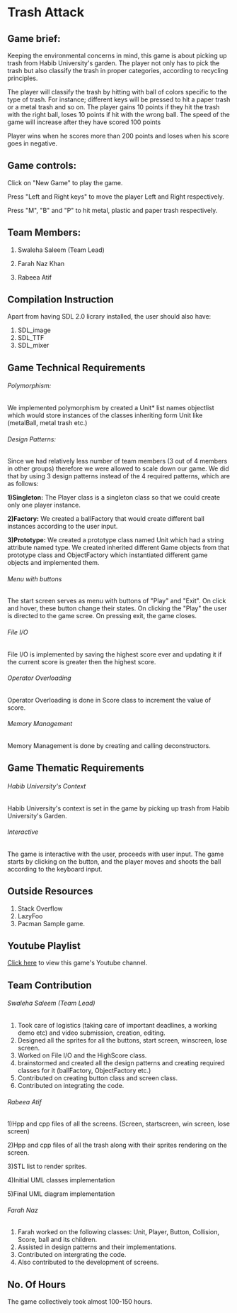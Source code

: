 # Trash Attack

## Game brief:

Keeping the environmental concerns in mind, this game is about picking up trash from Habib University's garden. The player not only has to
pick the trash but also classify the trash in proper categories, according to recycling principles.

The player will classify the trash by hitting with ball of colors specific to the type of trash. For instance; different keys will be pressed to hit a paper trash or a metal trash and so on. The player gains 10 points if they hit the trash with the right ball, loses 10 points if hit with the wrong ball. The speed of the game will increase after they have scored 100 points

Player wins when he scores more than 200 points and loses when his score goes in negative.

## Game controls:

Click on "New Game" to play the game.

Press "Left and Right keys" to move the player Left and Right respectively.

Press "M", "B" and "P" to hit metal, plastic and paper trash respectively.

## Team Members:

1) Swaleha Saleem (Team Lead)

2) Farah Naz Khan

3) Rabeea Atif

## Compilation Instruction

Apart from having SDL 2.0 licrary installed, the user should also have:

1) SDL_image 
2) SDL_TTF
3) SDL_mixer

## Game Technical Requirements

###### Polymorphism:

We implemented polymorphism by created a Unit* list names objectlist which would store instances of the classes inheriting form Unit like (metalBall, metal trash etc.)

###### Design Patterns:

Since we had relatively less number of  team members (3 out of 4 members in other groups) therefore we were allowed to scale down our game. We did that by using 3 design patterns instead of the 4 required patterns, which are as follows:

**1)Singleton:** The Player class is a singleton class so that we could create only one player instance.

**2)Factory:** We created a ballFactory that would create different ball instances according to the user input.

**3)Prototype:** We created a prototype class named Unit which had a string attribute named type. We created inherited different Game objects from that prototype class and ObjectFactory which instantiated different game objects and implemented them.

###### Menu with buttons

The start screen serves as menu with buttons of "Play" and "Exit". On click and hover, these button change their states. On clicking the "Play" the user is directed to the game scree. On pressing exit, the game closes.

###### File I/O

File I/O is implemented by saving the highest score ever and updating it if the current score is greater then the highest score.

###### Operator Overloading
 
Operator Overloading is done in Score class to increment the value of score.

###### Memory Management
Memory Management is done by creating and calling deconstructors.

## Game Thematic Requirements

###### Habib University's Context
Habib University's context is set in the game by picking up trash from Habib University's Garden.

###### Interactive
The game is interactive with the user, proceeds with user input. The game starts by clicking on the button, and the player moves and shoots the ball according to the keyboard input.

## Outside Resources
1) Stack Overflow
2) LazyFoo
3) Pacman Sample game.

## Youtube Playlist

[Click here](https://www.youtube.com/channel/UCZX4dih3083J8cT4Scl4MRQ?view_as=subscriber) to view this game's Youtube channel.

## Team Contribution

###### Swaleha Saleem (Team Lead)

1) Took care of logistics (taking care of important deadlines, a working demo etc) and video submission, creation, editing.
2) Designed all the sprites for all the buttons, start screen, winscreen, lose screen.
3) Worked on File I/O and the HighScore class.
4) brainstormed and created all the design patterns and creating required classes for it (ballFactory, ObjectFactory etc.)
5) Contributed on creating button class and screen class.
6) Contributed on integrating the code.

###### Rabeea Atif

1)Hpp and cpp files of all the screens. (Screen, startscreen, win screen, lose screen)

2)Hpp and cpp files of all the trash along  with their sprites rendering on the screen.

3)STL list to render sprites.

4)Initial UML classes implementation

5)Final UML diagram implementation

###### Farah Naz

1) Farah worked on the following classes: Unit, Player, Button, Collision, Score, ball and its children.
2) Assisted in design patterns and their implementations.
3) Contributed on intergrating the code.
4) Also contributed to the development of screens.

## No. Of Hours

The game collectively took almost 100-150 hours.

